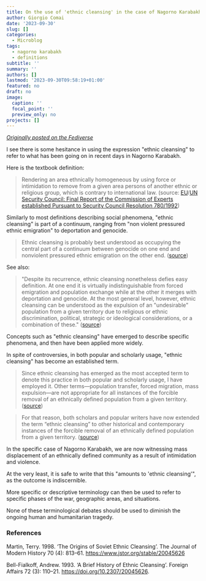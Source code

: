 ```yaml
---
title: On the use of 'ethnic cleansing' in the case of Nagorno Karabakh
author: Giorgio Comai
date: '2023-09-30'
slug: []
categories:
  - Microblog
tags:
  - nagorno karabakh
  - definitions
subtitle: ''
summary: ''
authors: []
lastmod: '2023-09-30T09:58:19+01:00'
featured: no
draft: no
image:
  caption: ''
  focal_point: ''
  preview_only: no
projects: []
---
```


*[Originally posted on the Fediverse](https://fediverse.giorgiocomai.eu/notice/AaHpEdQoz7WdeHkLcO)*

I see there is some hesitance in using the expression "ethnic cleansing" to refer to what has been going on in recent days in Nagorno Karabakh. 

Here is the textbook definition: 

> Rendering an area ethnically homogeneous by using force or intimidation to remove from a given area persons of another ethnic or religious group, which is contrary to international law. (source: [EU](https://home-affairs.ec.europa.eu/networks/european-migration-network-emn/emn-asylum-and-migration-glossary/glossary/ethnic-cleansing_en)/[UN Security Council: Final Report of the Commission of Experts established Pursuant to Security Council Resolution 780/1992](http://www.his.com/~twarrick/commxyu1.htm))

Similarly to most definitions describing social phenomena, "ethnic cleansing" is part of a continuum, ranging from "non violent pressured ethnic emigration" to deportation and genocide.

> Ethnic cleansing is probably best understood as occupying the central part of a continuum between genocide on one end and nonviolent pressured ethnic emigration on the other end. ([source](https://doi.org/10.1086/235168))

See also:

> "Despite its recurrence, ethnic cleansing nonetheless defies easy definition. At one end it is virtually indistinguishable from forced emigration and population exchange while at the other it merges with deportation and genocide. At the most general level, however, ethnic cleansing can be understood as the expulsion of an "undesirable" population from a given territory due to religious or ethnic discrimination, political, strategic or ideological considerations, or a combination of these." ([source](https://www.jstor.org/stable/20045626))

Concepts such as "ethnic cleansing" have emerged to describe specific phenomena, and then have been applied more widely. 

In spite of controversies, in both popular and scholarly usage, "ethnic cleansing" has become an established term.

> Since ethnic cleansing has emerged as the most accepted term to denote this practice in both popular and scholarly usage, I have employed it. Other terms—population transfer, forced migration, mass expulsion—are not appropriate for all instances of the forcible removal of an ethnically defined population from a given territory. ([source](https://doi.org/10.1086/235168))

> For that reason, both scholars and popular writers have now extended the term “ethnic cleansing” to other historical and contemporary instances of the forcible removal of an ethnically defined population from a given territory. ([source](https://doi.org/10.1086/235168))


In the specific case of Nagorno Karabakh, we are now witnessing mass displacement of an ethnically defined community as a result of intimidation and violence.

At the very least, it is safe to write that this "amounts to 'ethnic cleansing'", as the outcome is indiscernible.

More specific or descriptive terminology can then be used to refer to specific phases of the war, geographic areas, and situations.

None of these terminological debates should be used to diminish the ongoing human and humanitarian tragedy.

### References

Martin, Terry. 1998. ‘The Origins of Soviet Ethnic Cleansing’. The Journal of Modern History 70 (4): 813–61. https://www.jstor.org/stable/20045626


Bell-Fialkoff, Andrew. 1993. ‘A Brief History of Ethnic Cleansing’. Foreign Affairs 72 (3): 110–21. https://doi.org/10.2307/20045626.


